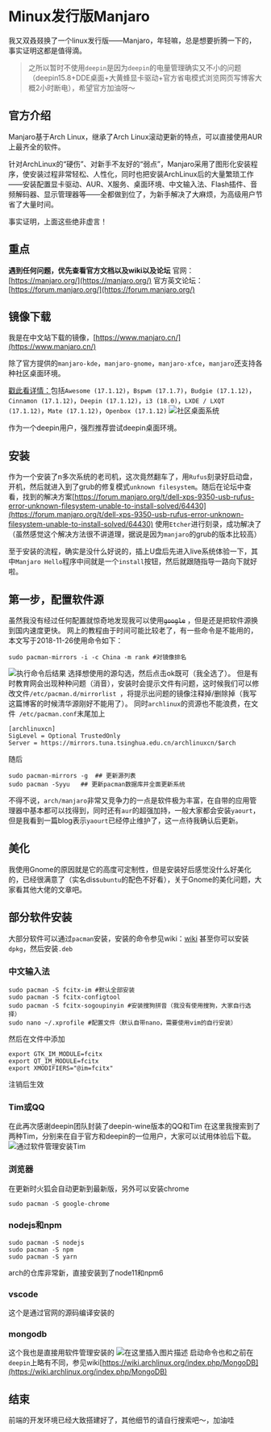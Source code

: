 # Minux发行版Manjaro
我又双叒叕换了一个linux发行版——Manjaro，年轻嘛，总是想要折腾一下的，事实证明这都是值得滴。
> 之所以暂时不使用`deepin`是因为`deepin`的电量管理确实又不小的问题（deepin15.8+DDE桌面+大黄蜂显卡驱动+官方省电模式浏览网页写博客大概2小时断电），希望官方加油呀～

## 官方介绍
Manjaro基于Arch Linux，继承了Arch Linux滚动更新的特点，可以直接使用AUR上最齐全的软件。

针对ArchLinux的“硬伤”、对新手不友好的“弱点”，Manjaro采用了图形化安装程序，使安装过程非常轻松、人性化，同时也把安装ArchLinux后的大量繁琐工作——安装配置显卡驱动、AUR、X服务、桌面环境、中文输入法、Flash插件、音频解码器、显示管理器等——全都做到位了，为新手解决了大麻烦，为高级用户节省了大量时间。

事实证明，上面这些绝非虚言！

## 重点
**遇到任何问题，优先查看官方文档以及wiki以及论坛**
官网：[https://manjaro.org/](https://manjaro.org/)
官方英文论坛：[https://forum.manjaro.org/](https://forum.manjaro.org/)

## 镜像下载
我是在中文站下载的镜像，[https://www.manjaro.cn/](https://www.manjaro.cn/)

除了官方提供的`manjaro-kde`，`manjaro-gnome`，`manjaro-xfce`，`manjaro`还支持各种社区桌面环境。

[戳此看详情：](https://manjaro.org/community-editions/)包括`Awesome (17.1.12)`，`Bspwm (17.1.7)`，`Budgie (17.1.12)`，`Cinnamon (17.1.12)`，`Deepin (17.1.12)`，`i3 (18.0)`，`LXDE / LXQT (17.1.12)`，`Mate (17.1.12)`，`Openbox (17.1.12)`
![社区桌面系统](https://img-blog.csdnimg.cn/20181126160416565.png?x-oss-process=image/watermark,type_ZmFuZ3poZW5naGVpdGk,shadow_10,text_aHR0cHM6Ly9ibG9nLmNzZG4ubmV0L2dpdGh1Yl8zOTQ1Nzc0MA==,size_16,color_FFFFFF,t_70)

作为一个deepin用户，强烈推荐尝试deepin桌面环境。
## 安装
作为一个安装了n多次系统的老司机，这次竟然翻车了，用`Rufus`刻录好启动盘，开机，然后就进入到了grub的修复模式`unknown filesystem`。随后在论坛中查看，找到的解决方案[https://forum.manjaro.org/t/dell-xps-9350-usb-rufus-error-unknown-filesystem-unable-to-install-solved/64430](https://forum.manjaro.org/t/dell-xps-9350-usb-rufus-error-unknown-filesystem-unable-to-install-solved/64430)
使用`Etcher`进行刻录，成功解决了（虽然感觉这个解决方法很不讲道理，据说是因为`manjaro`的grub的版本比较高）

至于安装的流程，确实是没什么好说的，插上U盘后先进入live系统体验一下，其中`Manjaro Hello`程序中间就是一个`install`按钮，然后就跟随指导一路向下就好啦。
## 第一步，配置软件源
虽然我没有经过任何配置就惊奇地发现我可以使用~~`google`~~ ，但是还是把软件源换到国内速度更快。
网上的教程由于时间可能比较老了，有一些命令是不能用的，本文写于2018-11-26使用命令如下：
```shell
sudo pacman-mirrors -i -c China -m rank #对镜像排名
```
![执行命令后结果](https://img-blog.csdnimg.cn/20181126161330515.png?x-oss-process=image/watermark,type_ZmFuZ3poZW5naGVpdGk,shadow_10,text_aHR0cHM6Ly9ibG9nLmNzZG4ubmV0L2dpdGh1Yl8zOTQ1Nzc0MA==,size_16,color_FFFFFF,t_70)
选择想使用的源勾选，然后点击ok既可（我全选了）。
但是有时教育网会出现种种问题（消音），安装时会提示文件有问题，这时候我们可以修改文件`/etc/pacman.d/mirrorlist `，将提示出问题的镜像注释掉/删除掉（我写这篇博客的时候清华源刚好不能用了）。
同时`archlinux`的资源也不能浪费，在文件` /etc/pacman.conf`末尾加上
```
[archlinuxcn]
SigLevel = Optional TrustedOnly
Server = https://mirrors.tuna.tsinghua.edu.cn/archlinuxcn/$arch
```
随后
```shell
sudo pacman-mirrors -g  ## 更新源列表
sudo pacman -Syyu	## 更新pacman数据库并全面更新系统
```
不得不说，`arch/manjaro`非常又竞争力的一点是软件极为丰富，在自带的应用管理器中基本都可以找得到，同时还有`aur`的超强加持，一般大家都会安装`yaourt`，但是我看到一篇blog表示`yaourt`已经停止维护了，这一点待我确认后更新。
## 美化
我使用Gnome的原因就是它的高度可定制性，但是安装好后感觉没什么好美化的，已经很满意了（实名diss`ubuntu`的配色不好看），关于Gnome的美化问题，大家看其他大佬的文章吧。
## 部分软件安装
大部分软件可以通过`pacman`安装，安装的命令参见wiki：[wiki](https://wiki.archlinux.org/index.php/Pacman_%28%E7%AE%80%E4%BD%93%E4%B8%AD%E6%96%87%29)
甚至你可以安装`dpkg`，然后安装`.deb`
### 中文输入法
```shell
sudo pacman -S fcitx-im #默认全部安装
sudo pacman -S fcitx-configtool
sudo pacman -S fcitx-sogoupinyin #安装搜狗拼音（我没有使用搜狗，大家自行选择）
sudo nano ~/.xprofile #配置文件（默认自带nano，需要使用vim的自行安装）
```
然后在文件中添加
```shell
export GTK_IM_MODULE=fcitx
export QT_IM_MODULE=fcitx
export XMODIFIERS="@im=fcitx"
```
注销后生效
### Tim或QQ
在此再次感谢deepin团队封装了deepin-wine版本的QQ和Tim
在这里我搜索到了两种Tim，分别来在自于官方和deepin的一位用户，大家可以试用体验后下载。
![通过软件管理安装Tim](https://img-blog.csdnimg.cn/20181127232003232.png?x-oss-process=image/watermark,type_ZmFuZ3poZW5naGVpdGk,shadow_10,text_aHR0cHM6Ly9ibG9nLmNzZG4ubmV0L2dpdGh1Yl8zOTQ1Nzc0MA==,size_16,color_FFFFFF,t_70)
### 浏览器
在更新时火狐会自动更新到最新版，另外可以安装chrome
```
sudo pacman -S google-chrome
```
### nodejs和npm
```
sudo pacman -S nodejs
sudo pacman -S npm
sudo pacman -S yarn
```
arch的仓库非常新，直接安装到了node11和npm6
### vscode
这个是通过官网的源码编译安装的
### mongodb
这个我也是直接用软件管理安装的
![在这里插入图片描述](https://img-blog.csdnimg.cn/20181126165238456.png?x-oss-process=image/watermark,type_ZmFuZ3poZW5naGVpdGk,shadow_10,text_aHR0cHM6Ly9ibG9nLmNzZG4ubmV0L2dpdGh1Yl8zOTQ1Nzc0MA==,size_16,color_FFFFFF,t_70)
启动命令也和之前在`deepin`上略有不同，参见wiki[https://wiki.archlinux.org/index.php/MongoDB](https://wiki.archlinux.org/index.php/MongoDB)

## 结束
前端的开发环境已经大致搭建好了，其他细节的请自行搜索吧～，加油哇
